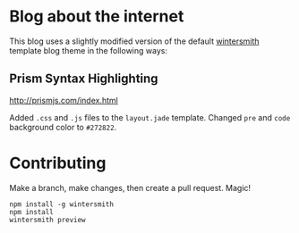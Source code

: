 # Blog about the internet

This blog uses a slightly modified version of the default [wintersmith](https://github.com/jnordberg/wintersmith) template blog theme in the following ways:

## Prism Syntax Highlighting

http://prismjs.com/index.html

Added `.css` and `.js` files to the `layout.jade` template. Changed `pre` and `code` background color to `#272822`.

# Contributing

Make a branch, make changes, then create a pull request. Magic!

```
npm install -g wintersmith
npm install
wintersmith preview
```
